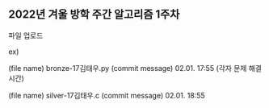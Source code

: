 ## 2022년 겨울 방학 주간 알고리즘 1주차

파일 업로드

ex) 

(file name) bronze-17김태우.py (commit message) 02.01. 17:55 (각자 문제 해결 시간)

(file name) silver-17김태우.c (commit message) 02.01. 18:55
